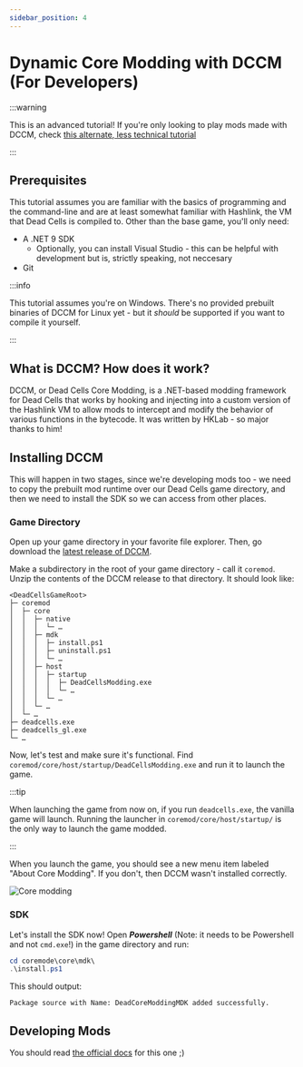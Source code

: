 ```yaml
---
sidebar_position: 4
---
```


# Dynamic Core Modding with DCCM (For Developers)

:::warning

This is an advanced tutorial! If you're only looking to play mods made with DCCM, check [this alternate, less technical tutorial](/tutorials/dccm_player.md)

:::

## Prerequisites

This tutorial assumes you are familiar with the basics of programming and the command-line and are at least somewhat familiar with Hashlink, the VM that Dead Cells is compiled to. Other than the base game, you'll only need:

- A .NET 9 SDK
  - Optionally, you can install Visual Studio - this can be helpful with development but is, strictly speaking, not neccesary
- Git

:::info

This tutorial assumes you're on Windows. There's no provided prebuilt binaries of DCCM for Linux yet - but it *should* be supported if you want to compile it yourself.

:::

## What is DCCM? How does it work?

DCCM, or Dead Cells Core Modding, is a .NET-based modding framework for Dead Cells that works by hooking and injecting into a custom version of the Hashlink VM to allow mods to intercept and modify the behavior of various functions in the bytecode. It was written by HKLab - so major thanks to him!

## Installing DCCM

This will happen in two stages, since we're developing mods too - we need to copy the prebuilt mod runtime over our Dead Cells game directory, and then we need to install the SDK so we can access from other places.

### Game Directory

Open up your game directory in your favorite file explorer. Then, go download the [latest release of DCCM](https://github.com/dead-cells-core-modding/core/releases).

Make a subdirectory in the root of your game directory - call it `coremod`. Unzip the contents of the DCCM release to that directory. It should look like:

```
<DeadCellsGameRoot>
├─ coremod
│  ├─ core
│  │  ├─ native
│  │  │  └─ …
│  │  ├─ mdk
│  │  │  ├─ install.ps1
│  │  │  ├─ uninstall.ps1
│  │  │  └─ …
│  │  ├─ host
│  │  │  ├─ startup
│  │  │  │  ├─ DeadCellsModding.exe
│  │  │  │  └─ …
│  │  │  └─ …
│  │  └─ …
│  └─ …
├─ deadcells.exe
├─ deadcells_gl.exe
└─ …
```

Now, let's test and make sure it's functional. Find `coremod/core/host/startup/DeadCellsModding.exe` and run it to launch the game.

:::tip

When launching the game from now on, if you run `deadcells.exe`, the vanilla game will launch. Running the launcher in `coremod/core/host/startup/` is the only way to launch the game modded.

:::

When you launch the game, you should see a new menu item labeled "About Core Modding". If you don't, then DCCM wasn't installed correctly.

![Core modding](dccm/menu.png)

### SDK

Let's install the SDK now! Open ***Powershell*** (Note: it needs to be Powershell and not `cmd.exe`!) in the game directory and run:

```ps1
cd coremode\core\mdk\
.\install.ps1
```

This should output:

```output
Package source with Name: DeadCoreModdingMDK added successfully.
```

## Developing Mods

You should read [the official docs](https://dead-cells-core-modding.github.io/docs-en/docs/category/writing-your-first-mod/) for this one ;)
